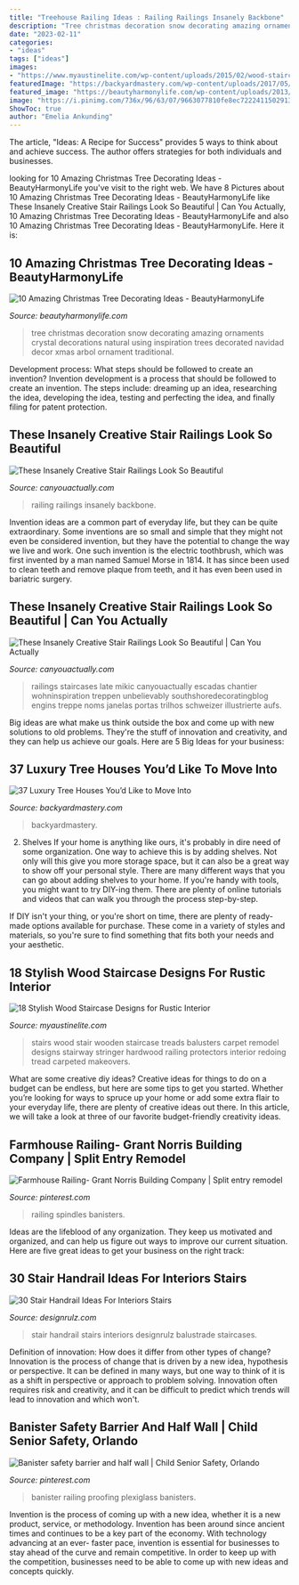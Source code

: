 ```yaml
---
title: "Treehouse Railing Ideas : Railing Railings Insanely Backbone"
description: "Tree christmas decoration snow decorating amazing ornaments crystal decorations natural using inspiration trees decorated navidad decor xmas arbol ornament traditional"
date: "2023-02-11"
categories:
- "ideas"
tags: ["ideas"]
images:
- "https://www.myaustinelite.com/wp-content/uploads/2015/02/wood-staircase-with-white-balusters.jpg"
featuredImage: "https://backyardmastery.com/wp-content/uploads/2017/05/1-luxury-tree-houses.jpg"
featured_image: "https://beautyharmonylife.com/wp-content/uploads/2013/11/White-Christmas-Tree-Ornaments.jpg"
image: "https://i.pinimg.com/736x/96/63/07/9663077810fe8ec7222411502913564e.jpg"
ShowToc: true
author: "Emelia Ankunding"
---
```



The article, "Ideas: A Recipe for Success" provides 5 ways to think about and achieve success. The author offers strategies for both individuals and businesses.

	

		
looking for 10 Amazing Christmas Tree Decorating Ideas - BeautyHarmonyLife you've visit to the right web. We have 8 Pictures about 10 Amazing Christmas Tree Decorating Ideas - BeautyHarmonyLife like These Insanely Creative Stair Railings Look So Beautiful | Can You Actually, 10 Amazing Christmas Tree Decorating Ideas - BeautyHarmonyLife and also 10 Amazing Christmas Tree Decorating Ideas - BeautyHarmonyLife. Here it is:
		
    
## 10 Amazing Christmas Tree Decorating Ideas - BeautyHarmonyLife

<img loading=lazy src="https://beautyharmonylife.com/wp-content/uploads/2013/11/White-Christmas-Tree-Ornaments.jpg" onerror="this.onerror=null;this.src='https://tse2.mm.bing.net/th?id=OIP.4xflM8bcDAsBigFrIqPCXQHaLH&amp;pid=15.1';" alt="10 Amazing Christmas Tree Decorating Ideas - BeautyHarmonyLife">

_Source: beautyharmonylife.com_

>tree christmas decoration snow decorating amazing ornaments crystal decorations natural using inspiration trees decorated navidad decor xmas arbol ornament traditional. 

	

Development process: What steps should be followed to create an invention?
Invention development is a process that should be followed to create an invention. The steps include: dreaming up an idea, researching the idea, developing the idea, testing and perfecting the idea, and finally filing for patent protection.

    
## These Insanely Creative Stair Railings Look So Beautiful

<img loading=lazy src="http://canyouactually.com/wp-content/uploads/f764e674ec167d1e19549ba21aab2e0f.jpg" onerror="this.onerror=null;this.src='https://tse1.mm.bing.net/th?id=OIP.nmHOKkhdh8X_OIwCRKymtAHaLa&amp;pid=15.1';" alt="These Insanely Creative Stair Railings Look So Beautiful">

_Source: canyouactually.com_

>railing railings insanely backbone. 

	

Invention ideas are a common part of everyday life, but they can be quite extraordinary. Some inventions are so small and simple that they might not even be considered invention, but they have the potential to change the way we live and work. One such invention is the electric toothbrush, which was first invented by a man named Samuel Morse in 1814. It has since been used to clean teeth and remove plaque from teeth, and it has even been used in bariatric surgery.

    
## These Insanely Creative Stair Railings Look So Beautiful | Can You Actually

<img loading=lazy src="https://canyouactually.com/wp-content/uploads/24aa31a8e66792747c1db879c87ae9c6.jpg" onerror="this.onerror=null;this.src='https://tse2.mm.bing.net/th?id=OIP.yswlX9KP7jV-nJALr89AMAAAAA&amp;pid=15.1';" alt="These Insanely Creative Stair Railings Look So Beautiful | Can You Actually">

_Source: canyouactually.com_

>railings staircases late mikic canyouactually escadas chantier wohninspiration treppen unbelievably southshoredecoratingblog engins treppe noms janelas portas trilhos schweizer illustrierte aufs. 

	

Big ideas are what make us think outside the box and come up with new solutions to old problems. They're the stuff of innovation and creativity, and they can help us achieve our goals. Here are 5 Big Ideas for your business: 

    
## 37 Luxury Tree Houses You’d Like To Move Into

<img loading=lazy src="https://backyardmastery.com/wp-content/uploads/2017/05/1-luxury-tree-houses.jpg" onerror="this.onerror=null;this.src='https://tse1.mm.bing.net/th?id=OIP.jwZHBTjfjlDSRMDne0Mf_AHaLP&amp;pid=15.1';" alt="37 Luxury Tree Houses You’d Like to Move Into">

_Source: backyardmastery.com_

>backyardmastery. 

	

2. Shelves
If your home is anything like ours, it's probably in dire need of some organization. One way to achieve this is by adding shelves. Not only will this give you more storage space, but it can also be a great way to show off your personal style.
There are many different ways that you can go about adding shelves to your home. If you're handy with tools, you might want to try DIY-ing them. There are plenty of online tutorials and videos that can walk you through the process step-by-step.

If DIY isn't your thing, or you're short on time, there are plenty of ready-made options available for purchase. These come in a variety of styles and materials, so you're sure to find something that fits both your needs and your aesthetic.

    
## 18 Stylish Wood Staircase Designs For Rustic Interior

<img loading=lazy src="https://www.myaustinelite.com/wp-content/uploads/2015/02/wood-staircase-with-white-balusters.jpg" onerror="this.onerror=null;this.src='https://tse2.mm.bing.net/th?id=OIP.THXyreQVYNDE16csimqRqwHaJ4&amp;pid=15.1';" alt="18 Stylish Wood Staircase Designs for Rustic Interior">

_Source: myaustinelite.com_

>stairs wood stair wooden staircase treads balusters carpet remodel designs stairway stringer hardwood railing protectors interior redoing tread carpeted makeovers. 

	

What are some creative diy ideas?
Creative ideas for things to do on a budget can be endless, but here are some tips to get you started. Whether you’re looking for ways to spruce up your home or add some extra flair to your everyday life, there are plenty of creative ideas out there. In this article, we will take a look at three of our favorite budget-friendly creativity ideas.

    
## Farmhouse Railing- Grant Norris Building Company | Split Entry Remodel

<img loading=lazy src="https://i.pinimg.com/736x/38/6e/95/386e9506692754fe8273fdcd02909244.jpg" onerror="this.onerror=null;this.src='https://tse3.mm.bing.net/th?id=OIP.Kc0-tYTLJYO1xs1f7Jc9hgHaJ3&amp;pid=15.1';" alt="Farmhouse Railing- Grant Norris Building Company | Split entry remodel">

_Source: pinterest.com_

>railing spindles banisters. 

	

Ideas are the lifeblood of any organization. They keep us motivated and organized, and can help us figure out ways to improve our current situation. Here are five great ideas to get your business on the right track: 

    
## 30 Stair Handrail Ideas For Interiors Stairs

<img loading=lazy src="http://cdn.designrulz.com/wp-content/uploads/2015/07/balustrade-designrulz-4.jpg" onerror="this.onerror=null;this.src='https://tse4.mm.bing.net/th?id=OIP.Pr7OMWRP0SdrRtrvltG8hwHaLH&amp;pid=15.1';" alt="30 Stair Handrail Ideas For Interiors Stairs">

_Source: designrulz.com_

>stair handrail stairs interiors designrulz balustrade staircases. 

	

Definition of innovation: How does it differ from other types of change?
Innovation is the process of change that is driven by a new idea, hypothesis or perspective. It can be defined in many ways, but one way to think of it is as a shift in perspective or approach to problem solving. Innovation often requires risk and creativity, and it can be difficult to predict which trends will lead to innovation and which won't.

    
## Banister Safety Barrier And Half Wall | Child Senior Safety, Orlando

<img loading=lazy src="https://i.pinimg.com/736x/96/63/07/9663077810fe8ec7222411502913564e.jpg" onerror="this.onerror=null;this.src='https://tse1.mm.bing.net/th?id=OIP.rCW7CQfaXdAkJu9K0QQv4wHaJ4&amp;pid=15.1';" alt="Banister safety barrier and half wall | Child Senior Safety, Orlando">

_Source: pinterest.com_

>banister railing proofing plexiglass banisters. 

	

Invention is the process of coming up with a new idea, whether it is a new product, service, or methodology. Invention has been around since ancient times and continues to be a key part of the economy. With technology advancing at an ever- faster pace, invention is essential for businesses to stay ahead of the curve and remain competitive. In order to keep up with the competition, businesses need to be able to come up with new ideas and concepts quickly.


